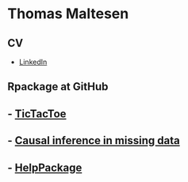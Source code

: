 # Thomas Maltesen

## CV
- [LinkedIn](https://dk.linkedin.com/in/thomas-maltesen-b69889ab)

## Rpackage at GitHub
## - [TicTacToe](https://mcl868.github.io/TicTacToe/)
## - [Causal inference in missing data](https://mcl868.github.io/causalinmisdata/)
## - [HelpPackage](https://mcl868.github.io/HelpPackage/)
